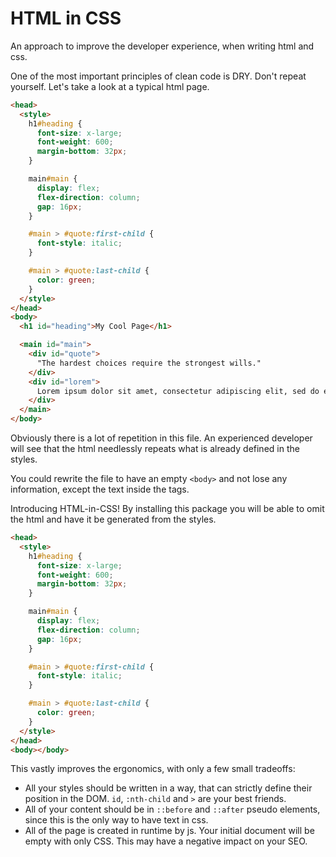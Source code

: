# HTML in CSS

An approach to improve the developer experience, when writing html and css.

One of the most important principles of clean code is DRY. Don't repeat yourself.
Let's take a look at a typical html page.

```html
<head>
  <style>
    h1#heading {
      font-size: x-large;
      font-weight: 600;
      margin-bottom: 32px;
    }

    main#main {
      display: flex;
      flex-direction: column;
      gap: 16px;
    }

    #main > #quote:first-child {
      font-style: italic;
    }

    #main > #quote:last-child {
      color: green;
    }
  </style>
</head>
<body>
  <h1 id="heading">My Cool Page</h1>

  <main id="main">
    <div id="quote">
      "The hardest choices require the strongest wills."
    </div>
    <div id="lorem">
      Lorem ipsum dolor sit amet, consectetur adipiscing elit, sed do eiusmod tempor incididunt ut labore et dolore magna aliqua...
    </div>
  </main>
</body>
```

Obviously there is a lot of repetition in this file. An experienced developer will see that the html needlessly repeats what is already defined in the styles.

You could rewrite the file to have an empty `<body>` and not lose any information, except the text inside the tags.

Introducing HTML-in-CSS! By installing this package you will be able to omit the html and have it be generated from the styles. 

```html
<head>
  <style>
    h1#heading {
      font-size: x-large;
      font-weight: 600;
      margin-bottom: 32px;
    }

    main#main {
      display: flex;
      flex-direction: column;
      gap: 16px;
    }

    #main > #quote:first-child {
      font-style: italic;
    }

    #main > #quote:last-child {
      color: green;
    }
  </style>
</head>
<body></body>
```

This vastly improves the ergonomics, with only a few small tradeoffs:

- All your styles should be written in a way, that can strictly define their position in the DOM. `id`, `:nth-child` and `>` are your best friends.
- All of your content should be in `::before` and `::after` pseudo elements, since this is the only way to have text in css.
- All of the page is created in runtime by js. Your initial document will be empty with only CSS. This may have a negative impact on your SEO. 
